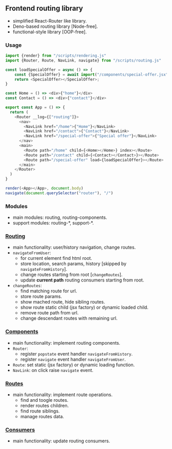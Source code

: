 ## Frontend routing library
- simplified React-Router like library.
- Deno-based routing library [Node-free].
- functional-style library [OOP-free].

### Usage
```javascript
import {render} from "/scripts/rendering.js"
import {Router, Route, NavLink, navigate} from "/scripts/routing.js"

const loadSpecialOffer = async () => {
    const {SpecialOffer} = await import("/components/special-offer.jsx");
    return <SpecialOffer></SpecialOffer>;
}

const Home = () => <div>{"home"}</div>
const Contact = () => <div>{"contact"}</div>

export const App = () => {
  return (
    <Router __log={["routing"]}>
      <nav>
        <NavLink href="/home">{"Home"}</NavLink>
        <NavLink href="/contact">{"Contact"}</NavLink>
        <NavLink href="/special-offer">{"Special offer"}</NavLink>
      </nav>
      <main>
        <Route path="/home" child={<Home></Home>} index></Route>
        <Route path="/contact" child={<Contact></Contact>}></Route>
        <Route path="/special-offer" load={loadSpecialOffer}></Route>
      </main>
    </Router>
  )
}

render(<App></App>, document.body)
navigate(document.querySelector("router"), "/")
```

### Modules
- main modules: routing, routing-components.
- support modules: routing-\*, support-\*.

### [Routing](./routing/)
- main functionality: user/history navigation, change routes.
- `navigateFromUser`:
  - for current element find html root.
  - store location, search params, history [skipped by `navigateFromHistory`].
  - change routes starting from root [`changeRoutes`].
  - update **current path** routing consumers starting from root.
- `changeRoutes`:
  - find matching route for url.
  - store route params.
  - show mached route, hide sibling routes.
  - show route static child (jsx factory) or dynamic loaded child.
  - remove route path from url.
  - change descendant routes with remaining url.

### [Components](./routing-components/)
- main functionality: implement routing components.
- `Router`:
  - register `popstate` event handler `navigateFromHistory`.
  - register `navigate` event handler `navigateFromUser`.
- `Route`: set static (jsx factory) or dynamic loading function.
- `NavLink`: on click raise `navigate` event.

### [Routes](./routing-routes/)
- main functionality: implement route operations.
  - find and toogle routes.
  - render routes children.
  - find route siblings.
  - manage routes data.

### [Consumers](./routing-consumers/)
- main functionality: update routing consumers.